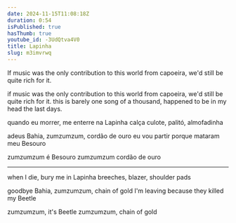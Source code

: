 ```yaml
---
date: 2024-11-15T11:08:18Z
duration: 0:54
isPublished: true
hasThumb: true
youtube_id: -3UdQtva4V0
title: Lapinha
slug: m3imvrwq
---
```

If music was the only contribution to this world from capoeira, we'd still be quite rich for it.

if music was the only contribution to this world from capoeira, we'd still be quite rich for it. this is barely one song of a thousand, happened to be in my head the last days.

quando eu morrer, me enterre na Lapinha
calça culote, palitó, almofadinha

adeus Bahia, zumzumzum, cordão de ouro
eu vou partir porque mataram meu Besouro

zumzumzum é Besouro
zumzumzum cordão de ouro

---

when I die, bury me in Lapinha
breeches, blazer, shoulder pads

goodbye Bahia, zumzumzum, chain of gold
I'm leaving because they killed my Beetle

zumzumzum, it's Beetle
zumzumzum, chain of gold
